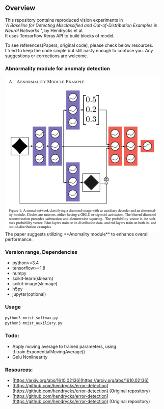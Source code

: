 ## Overview

This repository contains reproduced vision experiments in  
_'A Baseline for Detecting Misclassified and Out-of-Distribution Examples in Neural Networks
'_, by Hendrycks et al.  
It uses Tensorflow Keras API to build blocks of model.

To see references(Papers, original code), please check below resources.  
I tried to keep the code simple but still nasty enough to confuse you. Any suggestions or corrections are welcome.

### Abnormality module for anomaly detection

<img src="./images/abnormality_module.png" width="600px" align="center"/>  
The paper suggests utilizing **Anomality module** to enhance overall performance.

### Version range, Dependencies

-   python>=3.4
-   tensorflow>=1.8
-   numpy
-   scikit-learn(sklearn)
-   scikit-image(skimage)
-   h5py
-   jupyter(optional)

### Usage

```bash
python3 mnist_softmax.py
python3 mnist_auxiliary.py
```

### Todo:

-   Apply moving average to trained parameters, using tf.train.ExponentialMovingAverage()
-   Gelu Nonlinearity

### Resources:

-   [https://arxiv.org/abs/1610.02136](https://arxiv.org/abs/1610.02136)
-   [https://github.com/hendrycks/error-detection](https://github.com/hendrycks/error-detection) (Original repository)
-   [https://github.com/hendrycks/error-detection](https://github.com/hendrycks/error-detection) (Original repository)
